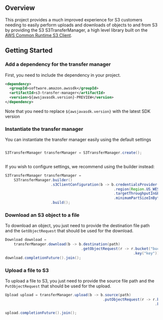 ## Overview

This project provides a much improved experience for S3 customers needing to easily perform uploads and downloads of
objects to and from S3 by providing the S3 S3TransferManager, a high level
library built on the [AWS Common Runtime S3 Client](https://github.com/awslabs/aws-crt-java).

## Getting Started

### Add a dependency for the transfer manager 

First, you need to include the dependency in your project.

```xml
<dependency>
  <groupId>software.amazon.awssdk</groupId>
  <artifactId>s3-transfer-manager</artifactId>
  <version>${awsjavasdk.version}-PREVIEW</version>
</dependency>
```

Note that you need to replace `${awsjavasdk.version}` with the latest
SDK version

### Instantiate the transfer manager
You can instantiate the transfer manager easily using the default settings

```java

S3TransferManager transferManager = S3TransferManager.create();
    
```

If you wish to configure settings, we recommend using the builder instead:
```java
S3TransferManager transferManager = 
    S3TransferManager.builder()
                     .s3ClientConfiguration(b -> b.credentialsProvider(credentialProvider)
                                                  .region(Region.US_WEST_2)
                                                  .targetThroughputInGbps(20.0)
                                                  .minimumPartSizeInBytes(10 * MB))
                     .build();
```

### Download an S3 object to a file
To download an object, you just need to provide the destination file path and the `GetObjectRequest` that should be used for the download.

```java
Download download = 
    transferManager.download(b -> b.destination(path)
                                   .getObjectRequest(r -> r.bucket("bucket")
                                                           .key("key")));
download.completionFuture().join();
```

### Upload a file to S3
To upload a file to S3, you just need to provide the source file path and the `PutObjectRequest` that should be used for the upload.

```java
Upload upload = transferManager.upload(b -> b.source(path)
                                             .putObjectRequest(r -> r.bucket("bucket")
                                                                     .key("key")));

upload.completionFuture().join();

```
